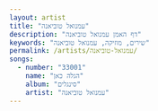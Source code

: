 ```yaml
---
layout: artist
title: "עמנואל טוביאנה"
description: "דף האמן עמנואל טוביאנה"
keywords: "שירים, מוזיקה, עמנואל טוביאנה"
permalink: /artists/עמנואל-טוביאנה/
songs:
  - number: "33001"
    name: "הגלה כאן"
    album: "סינגלים"
    artist: "עמנואל טוביאנה"
---
```

